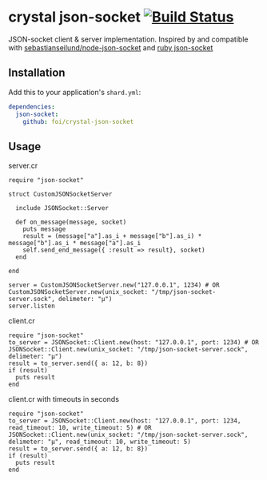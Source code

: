 # crystal json-socket [![Build Status](https://travis-ci.org/foi/crystal-json-socket.svg?branch=master)](https://travis-ci.org/foi/crystal-json-socket)

JSON-socket client & server implementation. Inspired by and compatible with  [sebastianseilund/node-json-socket](https://github.com/sebastianseilund/node-json-socket/) and
[ruby json-socket](https://github.com/foi/ruby-json-socket)

## Installation

Add this to your application's `shard.yml`:
```yaml
dependencies:
  json-socket:
    github: foi/crystal-json-socket
```

## Usage

server.cr

```crystal
require "json-socket"

struct CustomJSONSocketServer

  include JSONSocket::Server

  def on_message(message, socket)
    puts message
    result = (message["a"].as_i + message["b"].as_i) * message["b"].as_i * message["a"].as_i
    self.send_end_message({ :result => result}, socket)
  end

end

server = CustomJSONSocketServer.new("127.0.0.1", 1234) # OR CustomJSONSocketServer.new(unix_socket: "/tmp/json-socket-server.sock", delimeter: "µ")
server.listen
```

client.cr

```crystal
require "json-socket"
to_server = JSONSocket::Client.new(host: "127.0.0.1", port: 1234) # OR JSONSocket::Client.new(unix_socket: "/tmp/json-socket-server.sock", delimeter: "µ")
result = to_server.send({ a: 12, b: 8})
if (result)
  puts result
end
```

client.cr with timeouts in seconds

```crystal
require "json-socket"
to_server = JSONSocket::Client.new(host: "127.0.0.1", port: 1234, read_timeout: 10, write_timeout: 5) # OR JSONSocket::Client.new(unix_socket: "/tmp/json-socket-server.sock", delimeter: "µ", read_timeout: 10, write_timeout: 5)
result = to_server.send({ a: 12, b: 8})
if (result)
  puts result
end
```
